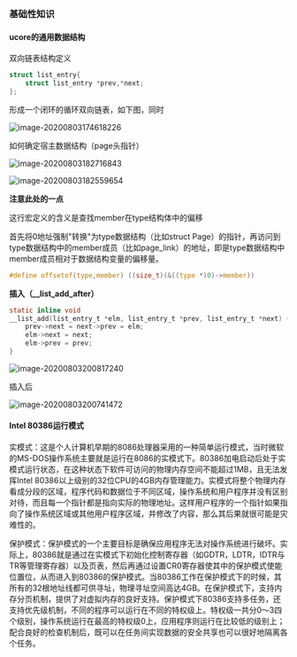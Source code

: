 ### 基础性知识

#### ucore的通用数据结构

双向链表结构定义

```c
struct list_entry{
    struct list_entry *prev,*next;
};
```

形成一个闭环的循环双向链表，如下图，同时

![image-20200803174618226](https://gitee.com/zhzzhz/blog_warehouse/raw/master/img/image-20200803174618226.png)

如何确定宿主数据结构（page头指针）

![image-20200803182716843](https://gitee.com/zhzzhz/blog_warehouse/raw/master/img/image-20200803182716843.png)

![image-20200803182559654](https://gitee.com/zhzzhz/blog_warehouse/raw/master/img/image-20200803182559654.png)

**注意此处的一点**

这行宏定义的含义是查找member在type结构体中的偏移

首先将0地址强制"转换"为type数据结构（比如struct Page）的指针，再访问到type数据结构中的member成员（比如page_link）的地址，即是type数据结构中member成员相对于数据结构变量的偏移量。

```c
#define offsetof(type,member) ((size_t)(&((type *)0)->member))
```

**插入（__list_add_after）**

```c
static inline void
__list_add(list_entry_t *elm, list_entry_t *prev, list_entry_t *next) {
    prev->next = next->prev = elm;
    elm->next = next;
    elm->prev = prev;
}
```

![image-20200803200817240](https://gitee.com/zhzzhz/blog_warehouse/raw/master/img/image-20200803200817240.png)

插入后

![image-20200803200741472](https://gitee.com/zhzzhz/blog_warehouse/raw/master/img/image-20200803200741472.png)

#### Intel 80386运行模式

实模式：这是个人计算机早期的8086处理器采用的一种简单运行模式，当时微软的MS-DOS操作系统主要就是运行在8086的实模式下。80386加电启动后处于实模式运行状态，在这种状态下软件可访问的物理内存空间不能超过1MB，且无法发挥Intel 80386以上级别的32位CPU的4GB内存管理能力。实模式将整个物理内存看成分段的区域，程序代码和数据位于不同区域，操作系统和用户程序并没有区别对待，而且每一个指针都是指向实际的物理地址。这样用户程序的一个指针如果指向了操作系统区域或其他用户程序区域，并修改了内容，那么其后果就很可能是灾难性的。

保护模式：保护模式的一个主要目标是确保应用程序无法对操作系统进行破坏。实际上，80386就是通过在实模式下初始化控制寄存器（如GDTR，LDTR，IDTR与TR等管理寄存器）以及页表，然后再通过设置CR0寄存器使其中的保护模式使能位置位，从而进入到80386的保护模式。当80386工作在保护模式下的时候，其所有的32根地址线都可供寻址，物理寻址空间高达4GB。在保护模式下，支持内存分页机制，提供了对虚拟内存的良好支持。保护模式下80386支持多任务，还支持优先级机制，不同的程序可以运行在不同的特权级上。特权级一共分0～3四个级别，操作系统运行在最高的特权级0上，应用程序则运行在比较低的级别上；配合良好的检查机制后，既可以在任务间实现数据的安全共享也可以很好地隔离各个任务。